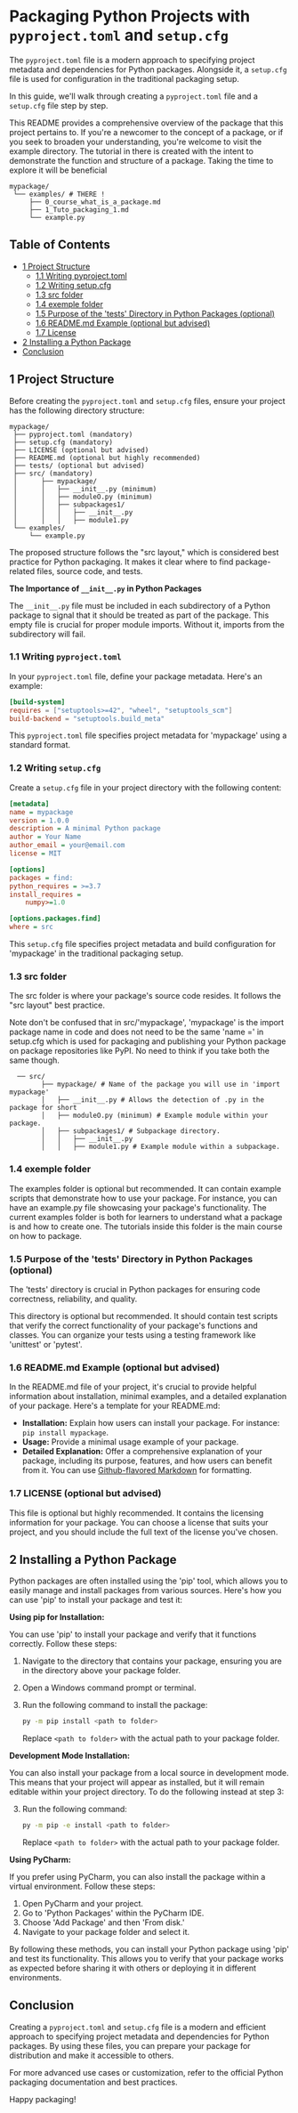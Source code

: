 # Packaging Python Projects with `pyproject.toml` and `setup.cfg`

The `pyproject.toml` file is a modern approach to specifying project metadata and dependencies for Python packages. Alongside it, a `setup.cfg` file is used for configuration in the traditional packaging setup.

In this guide, we'll walk through creating a `pyproject.toml` file and a `setup.cfg` file step by step.

This README provides a comprehensive overview of the package that this project pertains to. If you're a newcomer to the concept of a package, or if you seek to broaden your understanding, you're welcome to visit the example directory. The tutorial in there is created with the intent to demonstrate the function and structure of a package. Taking the time to explore it will be beneficial
```
mypackage/
 └── examples/ # THERE !
     ├── 0_course_what_is_a_package.md
     ├── 1_Tuto_packaging_1.md
     └── example.py
```
## Table of Contents

- [1 Project Structure](#1-project-structure)
  - [1.1 Writing pyproject.toml](#11-writing-pyprojecttoml)
  - [1.2 Writing setup.cfg](#12-writing-setupcfg)
  - [1.3 src folder](#13-src-folder)
  - [1.4 exemple folder](#14-exemple-folder)
  - [1.5 Purpose of the 'tests' Directory in Python Packages (optional)](#15-purpose-of-the-tests-directory-in-python-packages-optional)
  - [1.6 README.md Example (optional but advised)](#16-readmemd-example--optional-but-advised)
  - [1.7 License](#17-license)
- [2 Installing a Python Package](#2Installing-a-Python-Package)
- [Conclusion](#conclusion)

## 1 Project Structure

Before creating the `pyproject.toml` and `setup.cfg` files, ensure your project has the following directory structure:

```
mypackage/
 ├── pyproject.toml (mandatory)
 ├── setup.cfg (mandatory)
 ├── LICENSE (optional but advised)
 ├── README.md (optional but highly recommended)
 ├── tests/ (optional but advised)
 ├── src/ (mandatory)
 │      ├── mypackage/
 │      │   ├── __init__.py (minimum)
 │      │   ├── moduleO.py (minimum)
 │      │   ├── subpackages1/
 │      │   │   ├── __init__.py
 │      │   │   ├── module1.py
 └── examples/
     └── example.py
```

The proposed structure follows the "src layout," which is considered best practice for Python packaging. It makes it clear where to find package-related files, source code, and tests.

**The Importance of `__init__.py` in Python Packages**

The `__init__.py` file must be included in each subdirectory of a Python package to signal that it should be treated as part of the package. This empty file is crucial for proper module imports. Without it, imports from the subdirectory will fail.

### 1.1 Writing `pyproject.toml`

In your `pyproject.toml` file, define your package metadata. Here's an example:

```toml
[build-system]
requires = ["setuptools>=42", "wheel", "setuptools_scm"]
build-backend = "setuptools.build_meta"

```

This `pyproject.toml` file specifies project metadata for 'mypackage' using a standard format.

### 1.2 Writing `setup.cfg`

Create a `setup.cfg` file in your project directory with the following content:

```ini
[metadata]
name = mypackage
version = 1.0.0
description = A minimal Python package
author = Your Name
author_email = your@email.com
license = MIT

[options]
packages = find:
python_requires = >=3.7
install_requires =
    numpy>=1.0

[options.packages.find]
where = src

```

This `setup.cfg` file specifies project metadata and build configuration for 'mypackage' in the traditional packaging setup.

### 1.3 src folder
The src folder is where your package's source code resides. It follows the "src layout" best practice.

Note don't be confused that in src/'mypackage', 'mypackage' is the import package name  in code and does not need to be the same 'name =' in setup.cfg which is used for packaging and publishing your Python package on package repositories like PyPI. No need to think if you take both the same though.
```
  ── src/
        ├── mypackage/ # Name of the package you will use in 'import mypackage'
        │   ├── __init__.py # Allows the detection of .py in the package for short
        │   ├── moduleO.py (minimum) # Example module within your package.
        │   ├── subpackages1/ # Subpackage directory.
        │   │   ├── __init__.py
        │   │   ├── module1.py # Example module within a subpackage.
```

### 1.4 exemple folder 
The examples folder is optional but recommended. It can contain example scripts that demonstrate how to use your package. For instance, you can have an example.py file showcasing your package's functionality.
The current examples folder is both for learners to understand what a package is and how to create 
one. The tutorials inside this folder is the main course on how to package.


### 1.5 Purpose of the 'tests' Directory in Python Packages (optional)

The 'tests' directory is crucial in Python packages for ensuring code correctness, reliability, and quality.

This directory is optional but recommended. It should contain test scripts that verify the correct functionality of your package's functions and classes. You can organize your tests using a testing framework like 'unittest' or 'pytest'.

### 1.6 README.md Example (optional but advised)

In the README.md file of your project, it's crucial to provide helpful information about installation, minimal examples, and a detailed explanation of your package. Here's a template for your README.md:

- **Installation:** Explain how users can install your package. For instance: `pip install mypackage`.
- **Usage:** Provide a minimal usage example of your package.
- **Detailed Explanation:** Offer a comprehensive explanation of your package, including its purpose, features, and how users can benefit from it. You can use [Github-flavored Markdown](https://guides.github.com/features/mastering-markdown/) for formatting.

### 1.7 LICENSE (optional but advised)
This file is optional but highly recommended. It contains the licensing information for your package. You can choose a license that suits your project, and you should include the full text of the license you've chosen.


## 2 Installing a Python Package

Python packages are often installed using the 'pip' tool, which allows you to easily manage and install packages from various sources. Here's how you can use 'pip' to install your package and test it:

**Using pip for Installation:**

You can use 'pip' to install your package and verify that it functions correctly. Follow these steps:

1. Navigate to the directory that contains your package, ensuring you are in the directory above your package folder.

2. Open a Windows command prompt or terminal.

3. Run the following command to install the package:

   ```bash
   py -m pip install <path to folder>
   ```

   Replace `<path to folder>` with the actual path to your package folder.

**Development Mode Installation:**

You can also install your package from a local source in development mode. This means that your project will appear as installed, but it will remain editable within your project directory. To do the following instead at step 3:

3. Run the following command:

   ```bash
   py -m pip -e install <path to folder>
   ```

   Replace `<path to folder>` with the actual path to your package folder.

**Using PyCharm:**

If you prefer using PyCharm, you can also install the package within a virtual environment. Follow these steps:

1. Open PyCharm and your project.
2. Go to 'Python Packages' within the PyCharm IDE.
3. Choose 'Add Package' and then 'From disk.'
4. Navigate to your package folder and select it.

By following these methods, you can install your Python package using 'pip' and test its functionality. This allows you to verify that your package works as expected before sharing it with others or deploying it in different environments.


## Conclusion

Creating a `pyproject.toml` and `setup.cfg` file is a modern and efficient approach to specifying project metadata and dependencies for Python packages. By using these files, you can prepare your package for distribution and make it accessible to others.

For more advanced use cases or customization, refer to the official Python packaging documentation and best practices.

Happy packaging!
